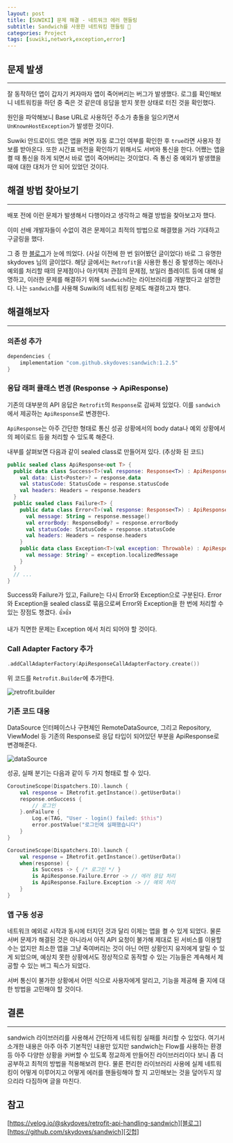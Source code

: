 ```yaml
---
layout: post
title: [SUWIKI] 문제 해결 - 네트워크 에러 핸들링
subtitle: Sandwich를 사용한 네트워킹 핸들링 🥪
categories: Project
tags: [suwiki,network,exception,error]
---
```


## 문제 발생

---

잘 동작하던 앱이 갑자기 켜자마자 앱이 죽어버리는 버그가 발생했다. 로그를 확인해보니 네트워킹을 하던 중 죽은 것 같은데 응답을 받지 못한 상태로 터진 것을 확인했다.

원인을 파악해보니 Base URL로 사용하던 주소가 충돌을 일으키면서 `UnKnownHostException`가 발생한 것이다.

Suwiki 안드로이드 앱은 앱을 켜면 자동 로그인 여부를 확인한 후 `true`라면 사용자 정보를 받아온다. 또한 시간표 버전을 확인하기 위해서도 서버와 통신을 한다. 어쨌는 앱을 켤 때 통신을 하게 되면서 바로 앱이 죽어버리는 것이었다. 즉 통신 중 예외가 발생했을 때에 대한 대처가 안 되어 있었던 것이다.

## 해결 방법 찾아보기

---

배포 전에 이런 문제가 발생해서 다행이라고 생각하고 해결 방법을 찾아보고자 했다.

이미 선배 개발자들이 수없이 겪은 문제이고 최적의 방법으로 해결했을 거라 기대하고 구글링을 했다.

그 중 한 [블로그]가 눈에 띄었다. (사실 이전에 한 번 읽어봤던 글이었다) 바로 그 유명한 skydoves 님의 글이었다. 해당 글에서는 `Retrofit`을 사용한 통신 중 발생하는 에러나 예외를 처리할 때의 문제점이나 아키텍처 관점의 문제점, 보일러 플레이트 등에 대해 설명하고, 이러한 문제를 해결하기 위해 `Sandwich`라는 라이브러리를 개발했다고 설명한다. 나는 `sandwich`를 사용해 Suwiki의 네트워킹 문제도 해결하고자 했다.

## 해결해보자

---

### 의존성 추가

```gradle
dependencies {
    implementation "com.github.skydoves:sandwich:1.2.5"
}
```

### 응답 래퍼 클래스 변경 (Response -> ApiResponse)

기존의 대부분의 API 응답은 `Retrofit`의 `Response`로 감싸져 있었다. 이를 `sandwich`에서 제공하는 `ApiResponse`로 변경한다.

`ApiResponse`는 아주 간단한 형태로 통신 성공 상황에서의 body data나 예외 상황에서의 페이로드 등을 처리할 수 있도록 해준다.

내부를 살펴보면 다음과 같이 sealed class로 만들어져 있다. (추상화 된 코드)

```kotlin
public sealed class ApiResponse<out T> {
  public data class Success<T>(val response: Response<T>) : ApiResponse<T>() {
    val data: List<Poster>? = response.data
    val statusCode: StatusCode = response.statusCode
    val headers: Headers = response.headers
  }
  public sealed class Failure<T> {
    public data class Error<T>(val response: Response<T>) : ApiResponse<T>() {
      val message: String = response.message()
      val errorBody: ResponseBody? = response.errorBody
      val statusCode: StatusCode = response.statusCode
      val headers: Headers = response.headers
    }
    public data class Exception<T>(val exception: Throwable) : ApiResponse<T>() {
      val message: String? = exception.localizedMessage
    }
  }
  // ...
}
```

Success와 Failure가 있고, Failure는 다시 Error와 Exception으로 구분된다. Error와 Exception을 sealed class로 묶음으로써 Error와 Exception을 한 번에 처리할 수 있는 장점도 챙겼다. 👍👍

내가 직면한 문제는 Exception 에서 처리 되어야 할 것이다.

### Call Adapter Factory 추가

```kotlin
.addCallAdapterFactory(ApiResponseCallAdapterFactory.create())
```

위 코드를 `Retrofit.Builder`에 추가한다.

![retrofit.builder](https://user-images.githubusercontent.com/44221447/173775163-5bfe8b29-0762-41fe-97b8-6f22e3fc4135.png)

### 기존 코드 대응

DataSource 인터페이스나 구현체인 RemoteDataSource, 그리고 Repository, ViewModel 등 기존의 Response로 응답 타입이 되어있던 부분을 ApiResponse로 변경해준다.

![dataSource](https://user-images.githubusercontent.com/44221447/173776416-b87953aa-b490-4655-bcc5-0bc18683e4f1.png)

성공, 실패 분기는 다음과 같이 두 가지 형태로 할 수 있다.

```kotlin
CoroutineScope(Dispatchers.IO).launch {
    val response = IRetrofit.getInstance().getUserData()
    response.onSuccess {
        // 로그인
    }.onFailure {
        Log.e(TAG, "User - login() failed: $this")
        error.postValue("로그인에 실패했습니다")
    }
}
```

```kotlin
CoroutineScope(Dispatchers.IO).launch {
    val response = IRetrofit.getInstance().getUserData()
    when(response) {
        is Success -> { /* 로그인 */ }
        is ApiResponse.Failure.Error -> // 에러 응답 처리
        is ApiResponse.Failure.Exception -> // 예외 처리
    }
}
```

### 앱 구동 성공

네트워크 예외로 시작과 동시에 터지던 것과 달리 이제는 앱을 켤 수 있게 되었다. 물론 서버 문제가 해결된 것은 아니라서 아직 API 요청이 불가해 제대로 된 서비스를 이용할 수는 없지만 최소한 앱을 그냥 죽여버리는 것이 아닌 어떤 상황인지 유저에게 알릴 수 있게 되었으며, 예상치 못한 상황에서도 정상적으로 동작할 수 있는 기능들은 계속해서 제공할 수 있는 버그 픽스가 되었다.

서버 통신이 불가한 상황에서 어떤 식으로 사용자에게 알리고, 기능을 제공해 줄 지에 대한 방법을 고민해야 할 것이다.

## 결론

---

sandwich 라이브러리를 사용해서 간단하게 네트워킹 실패를 처리할 수 있었다. 여기서 소개한 내용은 아주 아주 기본적인 내용만 있지만 sandwich는 Flow를 사용하는 환경 등 아주 다양한 상황을 커버할 수 있도록 정교하게 만들어진 라이브러리이다 보니 좀 더 공부하고 최적의 방법을 적용해보려 한다. 물론 편리한 라이브러리 사용에 실제 네트워킹이 어떻게 이루어지고 어떻게 에러를 핸들링해야 할 지 고민해보는 것을 덮어두지 않으리라 다짐하며 글을 마친다.

## 참고

[https://velog.io/@skydoves/retrofit-api-handling-sandwich][블로그]
[https://github.com/skydoves/sandwich][깃헙]

[블로그]: https://velog.io/@skydoves/retrofit-api-handling-sandwich
[깃헙]: https://github.com/skydoves/sandwich
